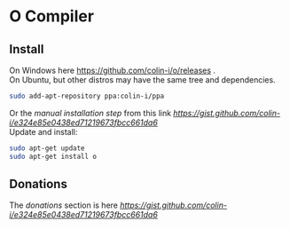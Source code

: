 # O Compiler

## Install
On Windows here https://github.com/colin-i/o/releases .\
On Ubuntu, but other distros may have the same tree and dependencies.
```sh
sudo add-apt-repository ppa:colin-i/ppa
```
Or the *manual installation step* from this link *https://gist.github.com/colin-i/e324e85e0438ed71219673fbcc661da6* \
Update and install:
```sh
sudo apt-get update
sudo apt-get install o
```

## Donations
The *donations* section is here
*https://gist.github.com/colin-i/e324e85e0438ed71219673fbcc661da6*
